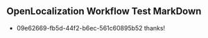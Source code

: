 ## OpenLocalization Workflow Test MarkDown
* 09e62669-fb5d-44f2-b6ec-561c60895b52 
thanks!<!--HONumber=Feb16_HO5-->
